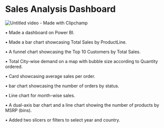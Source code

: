 # Sales Analysis Dashboard

![Untitled video - Made with Clipchamp](https://github.com/ActuallyKushagra/SalesAnalysisDashboardOne/assets/80890207/f91a0c2e-6ecb-44cb-b150-3c6d3ba4f954)


• Made a dashboard on Power BI.

• Made a bar chart showcasing Total Sales by ProductLine.

• A funnel chart showcasing the Top 10 Customers by Total Sales.

• Total City-wise demand on a map with bubble size according to Quantity ordered.

• Card showcasing average sales per order.

• bar chart showcasing the number of orders by status.

• Line chart for month-wise sales.

• A dual-axis bar chart and a line chart showing the number of products by MSRP (bins).

• Added two slicers or filters to select year and country.
